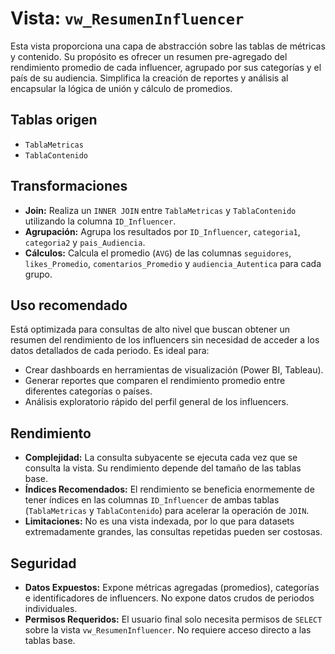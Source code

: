 # Vista: `vw_ResumenInfluencer`

Esta vista proporciona una capa de abstracción sobre las tablas de métricas y contenido. Su propósito es ofrecer un resumen pre-agregado del rendimiento promedio de cada influencer, agrupado por sus categorías y el país de su audiencia. Simplifica la creación de reportes y análisis al encapsular la lógica de unión y cálculo de promedios.

## Tablas origen
*   `TablaMetricas`
*   `TablaContenido`

## Transformaciones
*   **Join:** Realiza un `INNER JOIN` entre `TablaMetricas` y `TablaContenido` utilizando la columna `ID_Influencer`.
*   **Agrupación:** Agrupa los resultados por `ID_Influencer`, `categoria1`, `categoria2` y `pais_Audiencia`.
*   **Cálculos:** Calcula el promedio (`AVG`) de las columnas `seguidores`, `likes_Promedio`, `comentarios_Promedio` y `audiencia_Autentica` para cada grupo.

## Uso recomendado
Está optimizada para consultas de alto nivel que buscan obtener un resumen del rendimiento de los influencers sin necesidad de acceder a los datos detallados de cada periodo. Es ideal para:
*   Crear dashboards en herramientas de visualización (Power BI, Tableau).
*   Generar reportes que comparen el rendimiento promedio entre diferentes categorías o países.
*   Análisis exploratorio rápido del perfil general de los influencers.

## Rendimiento
*   **Complejidad:** La consulta subyacente se ejecuta cada vez que se consulta la vista. Su rendimiento depende del tamaño de las tablas base.
*   **Índices Recomendados:** El rendimiento se beneficia enormemente de tener índices en las columnas `ID_Influencer` de ambas tablas (`TablaMetricas` y `TablaContenido`) para acelerar la operación de `JOIN`.
*   **Limitaciones:** No es una vista indexada, por lo que para datasets extremadamente grandes, las consultas repetidas pueden ser costosas.

## Seguridad
*   **Datos Expuestos:** Expone métricas agregadas (promedios), categorías e identificadores de influencers. No expone datos crudos de periodos individuales.
*   **Permisos Requeridos:** El usuario final solo necesita permisos de `SELECT` sobre la vista `vw_ResumenInfluencer`. No requiere acceso directo a las tablas base.